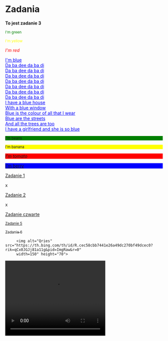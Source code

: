 <!DOCTYPE html>
<html>
<head>
<h1>Zadania</h1>
</head>
<body>

<p><b>To jest zadanie 3</b></p>
<p style="color:green"><sub>I'm green</sub></p>
<p style="color:yellow"><small>I'm yellow</small></p>
<p style="color:red"><i>I'm red </i></p>
<p style="color:blue"><ins> I'm blue<br>Da ba dee da ba di<br>Da ba dee da ba di<br>Da ba dee da ba di<br>Da ba dee da ba di<br>Da ba dee da ba di<br>Da ba dee da ba di<br>Da ba dee da ba di<br>I have a blue house<br>With a blue window<br>Blue is the colour of all that I wear<br>Blue are the streets<br>And all the trees are too<br>I have a girlfriend and she is so blue</ins></p>
  
<p style="background-color:green;"><sub> I'm beans</sub></p>
<p style="background-color:yellow;"><small> I'm banana</small></p>
<p style="background-color:red;"><i> I'm tomato </i></p>
<p style="background-color:blue;"><ins> I'm berry <br></p>
  
<p><a href="https://yoda20039.github.io/zadania/">Zadanie 1</a></p>x
<p><a href="https://yoda20039.github.io/Zadanie-2/">Zadanie 2</a></p>x
<p><a href=" Zadanie-1.io ">Zadanie czwarte</a></p>
<p><a href=" "><small>Zadanie 5</small></a></p>
<p><a href=" "><sub>Zadanie 6</sub></a></p>

         <img alt="Qries" src="https://th.bing.com/th/id/R.cec58cbb7441e26a49dc270bf49dcec0?rik=qCx0JGJj81a11g&pid=ImgRaw&r=0"
         width=150" height="70">
  <video width="320" height="240" controls>
  <source src="Pickle Rick .mp4" type="video/mp4">
  <source src="Pickle Rick .ogg" type="video/ogg">
</video>
</body>
</html>
